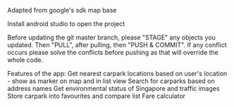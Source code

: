 Adapted from google's sdk map base

Install android studio to open the project

Before updating the git master branch, please "STAGE" any objects you updated. Then "PULL", after pulling, then "PUSH & COMMIT". If any conflict occurs please solve the conflicts before pushing as that will override the whole code.


Features of the app:
Get nearest carpark locations based on user's location - show as marker on map and in list view
Search for carparks based on address names
Get environmental status of Singapore and traffic images
Store carpark into favourites and compare list
Fare calculator

